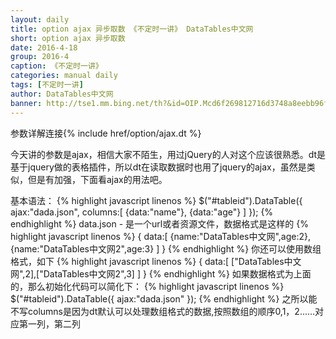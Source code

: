 ```yaml
---
layout: daily
title: option ajax 异步取数 《不定时一讲》 DataTables中文网
short: option ajax 异步取数
date: 2016-4-18
group: 2016-4
caption: 《不定时一讲》
categories: manual daily
tags: [不定时一讲]
author: DataTables中文网
banner: http://tse1.mm.bing.net/th?&id=OIP.Mcd6f269812716d3748a8eebb96ff94bao0&w=256&h=199&c=0&pid=1.9&rs=0&p=0
---
```

参数详解连接{% include href/option/ajax.dt %}

今天讲的参数是ajax，相信大家不陌生，用过jQuery的人对这个应该很熟悉。dt是基于jquery做的表格插件，所以dt在读取数据时也用了jquery的ajax，虽然是类似，但是有加强，下面看ajax的用法吧。
<!--more-->
基本语法：
{% highlight javascript linenos %}
$("#tableid").DataTable({
    ajax:"dada.json",
    columns:[
        {data:"name"},
        {data:"age"}
    ]
});
{% endhighlight %}
data.json - 是一个url或者资源文件，数据格式是这样的
{% highlight javascript linenos %}
{
    data:[
        {name:"DataTables中文网",age:2},
        {name:"DataTables中文网2",age:3}
    ]
}
{% endhighlight %}
你还可以使用数组格式，如下
{% highlight javascript linenos %}
{
    data:[
        ["DataTables中文网",2],["DataTables中文网2",3]
    ]
}
{% endhighlight %}
如果数据格式为上面的，那么初始化代码可以简化下：
{% highlight javascript linenos %}
$("#tableid").DataTable({
    ajax:"dada.json"
});
{% endhighlight %}
之所以能不写columns是因为dt默认可以处理数组格式的数据,按照数组的顺序0,1，2……对应第一列，第二列